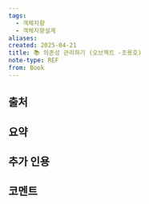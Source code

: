 ```yaml
---
tags:
  - 객체지향
  - 객체지향설계
aliases: 
created: 2025-04-21
title: 📚 의존성 관리하기 (오브젝트 -조용호)
note-type: REF
from: Book
---
```


## 출처

## 요약

## 추가 인용

## 코멘트